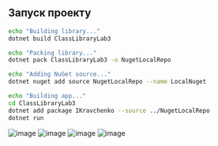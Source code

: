 ## Запуск проекту

```bash
echo "Building library..."
dotnet build ClassLibraryLab3
```

```bash
echo "Packing library..."
dotnet pack ClassLibraryLab3 -o NugetLocalRepo
```

```bash
echo "Adding NuGet source..."
dotnet nuget add source NugetLocalRepo --name LocalNuget
```

```bash
echo "Building app..."
cd ClassLibraryLab3
dotnet add package IKravchenko --source ../NugetLocalRepo
dotnet run
```
![image](https://github.com/user-attachments/assets/ddf43a81-79e8-448b-85a2-28e65720b12d)
![image](https://github.com/user-attachments/assets/b884a2aa-0551-47da-980e-d628abacf8ba)
![image](https://github.com/user-attachments/assets/ebee8a3d-0fdb-477d-8fe4-6e6678ca3365)
![image](https://github.com/user-attachments/assets/eb9149bb-eb44-4d81-8abe-8dc1cf002f86)
